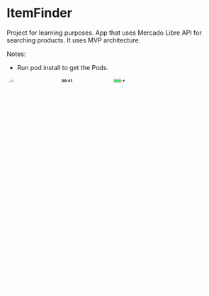 # ItemFinder
Project for learning purposes. App that uses Mercado Libre API for searching products. It uses MVP architecture.
  
 Notes:
- Run pod install to get the Pods.

![alt text](https://github.com/Joule87/Media/blob/master/ItemFinderML/ItemFinderML.gif)
